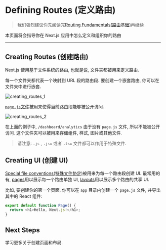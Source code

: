 # Defining Routes (定义路由)

> 我们强烈建议你先阅读完[Routing Fundamentals(路由基础)](https://nextjs.org/docs/app/building-your-application/routing)再继续

本页面将会指导你在 Next.js 应用中怎么定义和组织你的路由

---

## Creating Routes (创建路由)

Next.js 使用基于文件系统的路由, 也就是说, 文件夹都被用来定义路由.

每一个文件夹都代表一个映射到 URL 段的路由段. 要创建一个嵌套路由, 你可以在文件夹中进行嵌套.

![creating_routes_1](https://nextjs.org/_next/image?url=%2Fdocs%2Flight%2Froute-segments-to-path-segments.png&w=1920&q=75&dpl=dpl_9EKEbD7jAviauyTffgoEyAkQSGtP)

[`page.js`文件](https://nextjs.org/docs/app/building-your-application/routing/pages-and-layouts#pages)被用来使得当前路由段能够被公开访问.

![creating_routes_2](https://nextjs.org/_next/image?url=%2Fdocs%2Flight%2Fdefining-routes.png&w=1920&q=75&dpl=dpl_9EKEbD7jAviauyTffgoEyAkQSGtP)

在上面的例子中, `/dashboard/analytics` 由于没有 `page.js` 文件, 所以不能被公开访问. 这个文件夹可以被用来存储组件, 样式, 图片或其他文件.

> 请注意: `.js` , `.jsx` 或者 `.tsx` 文件都可以作用于特殊文件.

## Creating UI (创建 UI)

[Special file conventions(特殊文件协定)](https://nextjs.org/docs/app/building-your-application/routing#file-conventions)被用来为每一个路由段创建 UI. 最常用的有, [pages](https://nextjs.org/docs/app/building-your-application/routing/pages-and-layouts#pages)用以展示每一个路由单独 UI, [layouts](https://nextjs.org/docs/app/building-your-application/routing/pages-and-layouts#layouts)用以展示多个路由的共享 UI.

比如, 要创建你的第一个页面, 你可以在 `app` 目录内创建一个 `page.js` 文件, 并导出其中的 React 组件:

```typescript
export default function Page() {
  return <h1>Hello, Next.js!</h1>;
}
```

## Next Steps

学习更多关于创建页面和布局.
